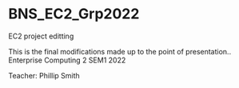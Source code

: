 # BNS_EC2_Grp2022
EC2 project editting


This is the final modifications made up to the point of presentation.. Enterprise Computing 2 SEM1 2022



Teacher: Phillip Smith 
